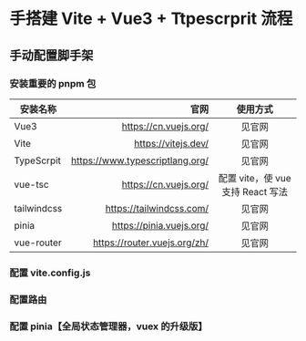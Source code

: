 # 手搭建 Vite + Vue3 + Ttpescrprit 流程

## 手动配置脚手架

### 安装重要的 pnpm 包

| 安装名称    |                            官网 |             使用方式              |
| ----------- | ------------------------------: | :-------------------------------: |
| Vue3        |           https://cn.vuejs.org/ |              见官网               |
| Vite        |             https://vitejs.dev/ |              见官网               |
| TypeScrpit  | https://www.typescriptlang.org/ |              见官网               |
| vue-tsc     |           https://cn.vuejs.org/ | 配置 vite，使 vue 支持 React 写法 |
| tailwindcss |        https://tailwindcss.com/ |              见官网               |
| pinia       |        https://pinia.vuejs.org/ |              见官网               |
| vue-router  |    https://router.vuejs.org/zh/ |              见官网               |

### 配置 vite.config.js

### 配置路由

### 配置 pinia【全局状态管理器，vuex 的升级版】
